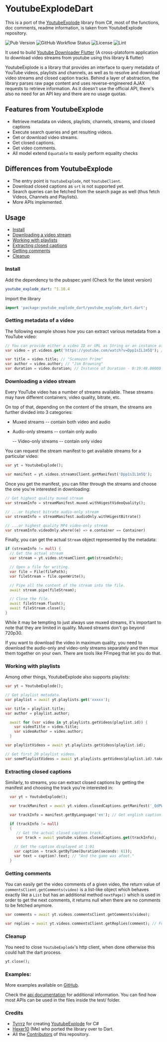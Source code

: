 # YoutubeExplodeDart

This is a port of the [YoutubeExplode](https://github.com/Tyrrrz/YoutubeExplode/) library from C#, most of the functions, doc comments, readme information, is taken from YoutubeExplode repository.

![Pub Version](https://img.shields.io/pub/v/youtube\_explode\_dart) ![GitHub Workflow Status](https://img.shields.io/github/workflow/status/Hexer10/youtube\_explode\_dart/Dart%20CI?event=push) ![License](https://img.shields.io/github/license/Hexer10/youtube\_explode\_dart) ![Lint](https://img.shields.io/badge/style-lint-4BC0F5.svg)

It used to build [Youtube Downloader Flutter](https://github.com/Hexer10/youtube\_downloader\_flutter) (A cross-platoform application to download video streams from youtube using this library & flutter)

YoutubeExplode is a library that provides an interface to query metadata of YouTube videos, playlists and channels, as well as to resolve and download video streams and closed caption tracks. Behind a layer of abstraction, the library parses raw page content and uses reverse-engineered AJAX requests to retrieve information. As it doesn't use the official API, there's also no need for an API key and there are no usage quotas.

## Features from YoutubeExplode

* Retrieve metadata on videos, playlists, channels, streams, and closed captions
* Execute search queries and get resulting videos.
* Get or download video streams.
* Get closed captions.
* Get video comments.
* All model extend `Equatable` to easily perform equality checks&#x20;

## Differences from YoutubeExplode

* The entry point is `YoutubeExplode`, not `YoutubeClient`.
* Download closed captions as `srt` is not supported yet.
* Search queries can be fetched from the search page as well (thus fetch Videos, Channels and Playlists).
* More APIs implemented.

## Usage

* [Install](./#install)
* [Downloading a video stream](./#downloading-a-video-stream)
* [Working with playlists](./#working-with-playlists)
* [Extracting closed captions](./#extracting-closed-captions)
* [Getting comments](./#getting-comments)
* [Cleanup](./#cleanup)

### Install

Add the dependency to the pubspec.yaml (Check for the latest version)

```yaml
youtube_explode_dart: ^1.10.4
```

Import the library

```dart
import 'package:youtube_explode_dart/youtube_explode_dart.dart';
```

### Getting metadata of a video

The following example shows how you can extract various metadata from a YouTube video:

```dart
// You can provide either a video ID or URL as String or an instance of `VideoId`.
var video = yt.videos.get('https://youtube.com/watch?v=Dpp1sIL1m5Q'); // Returns a Video instance.

var title = video.title; // "Scamazon Prime"
var author = video.author; // "Jim Browning"
var duration = video.duration; // Instance of Duration - 0:19:48.00000
```

### Downloading a video stream

Every YouTube video has a number of streams available. These streams may have different containers, video quality, bitrate, etc.

On top of that, depending on the content of the stream, the streams are further divided into 3 categories:

* Muxed streams -- contain both video and audio
*   Audio-only streams -- contain only audio

    \-- Video-only streams -- contain only video

You can request the stream manifest to get available streams for a particular video:

```dart
var yt = YoutubeExplode();

var manifest = yt.videos.streamsClient.getManifest('Dpp1sIL1m5Q');
```

Once you get the manifest, you can filter through the streams and choose the one you're interested in downloading:

```dart
// Get highest quality muxed stream
var streamInfo = streamManifest.muxed.withHigestVideoQuality();

// ...or highest bitrate audio-only stream
var streamInfo = streamManifest.audioOnly.withHigestBitrate()

// ...or highest quality MP4 video-only stream
var streamInfo.videoOnly.where((e) => e.container == Container)
```

Finally, you can get the actual `Stream` object represented by the metadata:

```dart
if (streamInfo != null) {
  // Get the actual stream
  var stream = yt.video.streamClient.get(streamInfo);

  // Open a file for writing.
  var file = File(filePath);
  var fileStream = file.openWrite();

  // Pipe all the content of the stream into the file.
  await stream.pipe(fileStream);

  // Close the file.
  await fileStream.flush();
  await fileStream.close();
}
```

While it may be tempting to just always use muxed streams, it's important to note that they are limited in quality. Muxed streams don't go beyond 720p30.

If you want to download the video in maximum quality, you need to download the audio-only and video-only streams separately and then mux them together on your own. There are tools like FFmpeg that let you do that.

### Working with playlists

Among other things, YoutubeExplode also supports playlists:

```dart
var yt = YoutubeExplode();

// Get playlist metadata.
var playlist = await yt.playlists.get('xxxxx');

var title = playlist.title;
var author = playlist.author;

  await for (var video in yt.playlists.getVideos(playlist.id)) {
    var videoTitle = video.title;
    var videoAuthor = video.author;
  }

var playlistVideos = await yt.playlists.getVideos(playlist.id);

// Get first 20 playlist videos.
var somePlaylistVideos = await yt.playlists.getVideos(playlist.id).take(20);
```

### Extracting closed captions

Similarly, to streams, you can extract closed captions by getting the manifest and choosing the track you're interested in:

```dart
  var yt = YoutubeExplode();

  var trackManifest = await yt.videos.closedCaptions.getManifest('_QdPW8JrYzQ')

  var trackInfo = manifest.getByLanguage('en'); // Get english caption.

  if (trackInfo != null)
  {
     // Get the actual closed caption track.
     var track = await youtube.videos.closedCaptions.get(trackInfo);

    // Get the caption displayed at 1:01
    var caption = track.getByTime(Duration(seconds: 61));
    var text = caption?.text; // "And the game was afoot."
  }
```

### Getting comments

You can easily get the video comments of a given video, the return value of `commentsClient.getComments(video)` is a list-like object which behaves exactly like a `List` but has an additional method `nextPage()` which is used in order to get the next comments, it returns null when there are no comments to be fetched anymore.

```dart
var comments = await yt.videos.commentsClient.getComments(video);

var replies = await yt.videos.commentsClient.getReplies(comment); // Fetch the comment replies
```

### Cleanup

You need to close `YoutubeExplode`'s http client, when done otherwise this could halt the dart process.

```dart
yt.close();
```

### Examples:

More examples available on [GitHub](https://github.com/Hexer10/youtube\_explode\_dart/tree/master/example).

Check the [api documentation](https://pub.dev/documentation/youtube\_explode\_dart/latest/youtube\_explode/youtube\_explode-library.html) for additional information. You can find how most APIs can be used in the files inside the test/ folder.

### Credits

* [Tyrrrz](https://github.com/Tyrrrz/) for creating [YoutubeExplode](https://github.com/Tyrrrz/YoutubeExplode/) for C#
* [Hexer10](https://github.com/Hexer10/) (Me) who ported the library over to Dart.
* All the [Contributors](https://github.com/Hexer10/youtube\_explode\_dart/graphs/contributors) of this repository.
